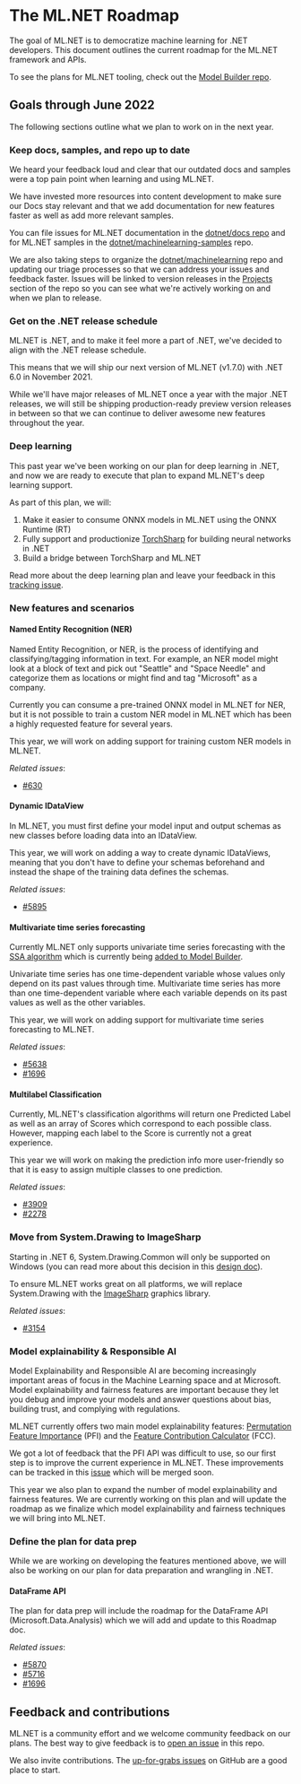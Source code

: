 # The ML.NET Roadmap

The goal of ML.NET is to democratize machine learning for .NET developers. This document outlines the current roadmap for the ML.NET framework and APIs.

To see the plans for ML.NET tooling, check out the [Model Builder repo](https://github.com/dotnet/machinelearning-modelbuilder/issues/1707).

## Goals through June 2022

The following sections outline what we plan to work on in the next year.

### Keep docs, samples, and repo up to date

We heard your feedback loud and clear that our outdated docs and samples were a top pain point when learning and using ML.NET.

We have invested more resources into content development to make sure our Docs stay relevant and that we add documentation for new features faster as well as add more relevant samples.

You can file issues for ML.NET documentation in the [dotnet/docs repo](https://github.com/dotnet/docs) and for ML.NET samples in the [dotnet/machinelearning-samples](https://github.com/dotnet/machinelearning-samples) repo.

We are also taking steps to organize the [dotnet/machinelearning](https://github.com/dotnet/machinelearning) repo and updating our triage processes so that we can address your issues and feedback faster. Issues will be linked to version releases in the [Projects](https://github.com/dotnet/machinelearning/projects) section of the repo so you can see what we're actively working on and when we plan to release.

### Get on the .NET release schedule

ML.NET is .NET, and to make it feel more a part of .NET, we've decided to align with the .NET release schedule.

This means that we will ship our next version of ML.NET (v1.7.0) with .NET 6.0 in November 2021.

While we'll have major releases of ML.NET once a year with the major .NET releases, we will still be shipping production-ready preview version releases in between so that we can continue to deliver awesome new features throughout the year.

### Deep learning

This past year we've been working on our plan for deep learning in .NET, and now we are ready to execute that plan to expand ML.NET's deep learning support.

As part of this plan, we will:

1. Make it easier to consume ONNX models in ML.NET using the ONNX Runtime (RT)
2. Fully support and productionize [TorchSharp](https://github.com/xamarin/TorchSharp) for building neural networks in .NET
3. Build a bridge between TorchSharp and ML.NET

Read more about the deep learning plan and leave your feedback in this [tracking issue](https://github.com/dotnet/machinelearning/issues/5918).

### New features and scenarios

#### Named Entity Recognition (NER)

Named Entity Recognition, or NER, is the process of identifying and classifying/tagging information in text. For example, an NER model might look at a block of text and pick out "Seattle" and "Space Needle" and categorize them as locations or might find and tag "Microsoft" as a company.

Currently you can consume a pre-trained ONNX model in ML.NET for NER, but it is not possible to train a custom NER model in ML.NET which has been a highly requested feature for several years.

This year, we will work on adding support for training custom NER models in ML.NET.

*Related issues*:

- [#630](https://github.com/dotnet/machinelearning/issues/630)

#### Dynamic IDataView

In ML.NET, you must first define your model input and output schemas as new classes before loading data into an IDataView.

This year, we will work on adding a way to create dynamic IDataViews, meaning that you don't have to define your schemas beforehand and instead the shape of the training data defines the schemas.

*Related issues*:

- [#5895](https://github.com/dotnet/machinelearning/issues/5895)

#### Multivariate time series forecasting

Currently ML.NET only supports univariate time series forecasting with the [SSA algorithm](https://docs.microsoft.com/dotnet/api/microsoft.ml.transforms.timeseries.ssaforecastingestimator?view=ml-dotnet) which is currently being [added to Model Builder](https://github.com/dotnet/machinelearning-modelbuilder/issues/1750).

Univariate time series has one time-dependent variable whose values only depend on its past values through time. Multivariate time series has more than one time-dependent variable where each variable depends on its past values as well as the other variables.

This year, we will work on adding support for multivariate time series forecasting to ML.NET.

*Related issues*:

- [#5638](https://github.com/dotnet/machinelearning/issues/5638)
- [#1696](https://github.com/dotnet/machinelearning/issues/1696)

#### Multilabel Classification

Currently, ML.NET's classification algorithms will return one Predicted Label as well as an array of Scores which correspond to each possible class. However, mapping each label to the Score is currently not a great experience.

This year we will work on making the prediction info more user-friendly so that it is easy to assign multiple classes to one prediction.

*Related issues*:

- [#3909](https://github.com/dotnet/machinelearning/issues/3909)
- [#2278](https://github.com/dotnet/machinelearning/issues/2278)

### Move from System.Drawing to ImageSharp

Starting in .NET 6, System.Drawing.Common will only be supported on Windows (you can read more about this decision in this [design doc](https://github.com/dotnet/designs/blob/main/accepted/2021/system-drawing-win-only/system-drawing-win-only.md)).

To ensure ML.NET works great on all platforms, we will replace System.Drawing with the [ImageSharp](https://github.com/SixLabors/ImageSharp) graphics library.

*Related issues*:

- [#3154](https://github.com/dotnet/machinelearning/issues/3154)

### Model explainability & Responsible AI

Model Explainability and Responsible AI are becoming increasingly important areas of focus in the Machine Learning space and at Microsoft. Model explainability and fairness features are important because they let you debug and improve your models and answer questions about bias, building trust, and complying with regulations.

ML.NET currently offers two main model explainability features: [Permutation Feature Importance](https://docs.microsoft.com/dotnet/api/microsoft.ml.permutationfeatureimportanceextensions?view=ml-dotnet) (PFI) and the [Feature Contribution Calculator](https://docs.microsoft.com/dotnet/api/microsoft.ml.transforms.featurecontributioncalculatingestimator?view=ml-dotnet) (FCC).

We got a lot of feedback that the PFI API was difficult to use, so our first step is to improve the current experience in ML.NET. These improvements can be tracked in this [issue](https://github.com/dotnet/machinelearning/issues/5625) which will be merged soon.

This year we also plan to expand the number of model explainability and fairness features. We are currently working on this plan and will update the roadmap as we finalize which model explainability and fairness techniques we will bring into ML.NET.

### Define the plan for data prep

While we are working on developing the features mentioned above, we will also be working on our plan for data preparation and wrangling in .NET.

#### DataFrame API

The plan for data prep will include the roadmap for the DataFrame API (Microsoft.Data.Analysis) which we will add and update to this Roadmap doc.

*Related issues*:

- [#5870](https://github.com/dotnet/machinelearning/issues/5870)
- [#5716](https://github.com/dotnet/machinelearning/issues/5716)
- [#1696](https://github.com/dotnet/machinelearning/issues/1696)

## Feedback and contributions

ML.NET is a community effort and we welcome community feedback on our plans. The best way to give feedback is to [open an issue](https://github.com/dotnet/machinelearning/issues/new/choose) in this repo.

We also invite contributions. The [up-for-grabs issues](https://github.com/dotnet/machinelearning/issues?q=is%3Aopen+is%3Aissue+label%3Aup-for-grabs) on GitHub are a good place to start.
